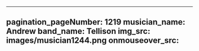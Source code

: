 ------
pagination_pageNumber: 1219
musician_name: Andrew
band_name: Tellison
img_src: images/musician1244.png
onmouseover_src: 
------